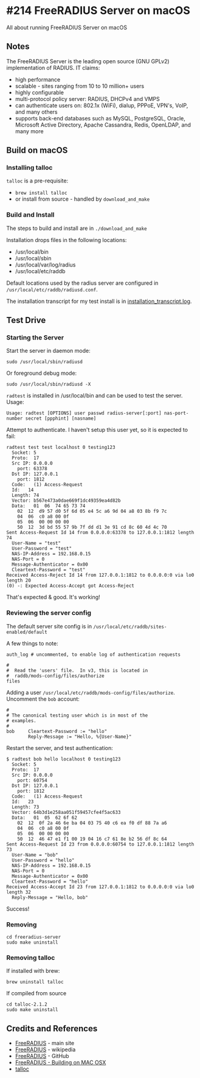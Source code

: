 # #214 FreeRADIUS Server on macOS

All about running FreeRADIUS Server on macOS

## Notes

The FreeRADIUS Server is the leading open source (GNU GPLv2) implementation of RADIUS. IT claims:

* high performance
* scalable - sites ranging from 10 to 10 million+ users
* highly configurable
* multi-protocol policy server: RADIUS, DHCPv4 and VMPS
* can authenticate users on: 802.1x (WiFi), dialup, PPPoE, VPN's, VoIP, and many others
* supports back-end databases such as MySQL, PostgreSQL, Oracle, Microsoft Active Directory, Apache Cassandra, Redis, OpenLDAP, and many more

## Build on macOS

### Installing talloc

`talloc` is a pre-requisite:

* `brew install talloc`
* or install from source - handled by `download_and_make`

### Build and Install

The steps to build and install are in `./download_and_make`

Installation drops files in the following locations:

* /usr/local/bin
* /usr/local/sbin
* /usr/local/var/log/radius
* /usr/local/etc/raddb

Default locations used by the radius server are configured in `/usr/local/etc/raddb/radiusd.conf`.

The installation transcript for my test install is in [installation_transcript.log](./installation_transcript.log).

## Test Drive

### Starting the Server

Start the server in daemon mode:

    sudo /usr/local/sbin/radiusd

Or foreground debug mode:

    sudo /usr/local/sbin/radiusd -X

`radtest` is installed in /usr/local/bin and can be used to test the server. Usage:

    Usage: radtest [OPTIONS] user passwd radius-server[:port] nas-port-number secret [ppphint] [nasname]

Attempt to authenticate. I haven't setup this user yet, so it is expected to fail:

    radtest test test localhost 0 testing123
      Socket: 5
      Proto:  17
      Src IP: 0.0.0.0
        port: 63378
      Dst IP: 127.0.0.1
        port: 1812
      Code:   (1) Access-Request
      Id:   14
      Length: 74
      Vector: b567e473a0dae669f1dc49359ea4d82b
      Data:   01  06  74 65 73 74
        02  12  d9 57 d0 5f 6d 05 e4 5c a6 9d 04 a8 03 8b f9 7c
        04  06  c0 a8 00 0f
        05  06  00 00 00 00
        50  12  3d bd 55 57 9b 7f dd d1 3e 91 cd 8c 60 4d 4c 70
    Sent Access-Request Id 14 from 0.0.0.0:63378 to 127.0.0.1:1812 length 74
      User-Name = "test"
      User-Password = "test"
      NAS-IP-Address = 192.168.0.15
      NAS-Port = 0
      Message-Authenticator = 0x00
      Cleartext-Password = "test"
    Received Access-Reject Id 14 from 127.0.0.1:1812 to 0.0.0.0:0 via lo0 length 20
    (0) -: Expected Access-Accept got Access-Reject

That's expected & good. It's working!

### Reviewing the server config

The default server site config is in `/usr/local/etc/raddb/sites-enabled/default`

A few things to note:

    auth_log # uncommented, to enable log of authentication requests

    #
    #  Read the 'users' file.  In v3, this is located in
    #  raddb/mods-config/files/authorize
    files

Adding a user `/usr/local/etc/raddb/mods-config/files/authorize`. Uncomment the `bob` account:

    #
    # The canonical testing user which is in most of the
    # examples.
    #
    bob     Cleartext-Password := "hello"
            Reply-Message := "Hello, %{User-Name}"

Restart the server, and test authentication:

    $ radtest bob hello localhost 0 testing123
      Socket: 5
      Proto:  17
      Src IP: 0.0.0.0
        port: 60754
      Dst IP: 127.0.0.1
        port: 1812
      Code:   (1) Access-Request
      Id:   23
      Length: 73
      Vector: 64b3d1e258aa051f59457cfe4f5ac633
      Data:   01  05  62 6f 62
        02  12  0f 2a 46 6e ba 04 03 75 40 c6 ea f0 df 88 7a a6
        04  06  c0 a8 00 0f
        05  06  00 00 00 00
        50  12  46 47 e1 f1 00 19 04 16 c7 61 8e b2 56 df 8c 64
    Sent Access-Request Id 23 from 0.0.0.0:60754 to 127.0.0.1:1812 length 73
      User-Name = "bob"
      User-Password = "hello"
      NAS-IP-Address = 192.168.0.15
      NAS-Port = 0
      Message-Authenticator = 0x00
      Cleartext-Password = "hello"
    Received Access-Accept Id 23 from 127.0.0.1:1812 to 0.0.0.0:0 via lo0 length 32
      Reply-Message = "Hello, bob"

Success!

### Removing

    cd freeradius-server
    sudo make uninstall

### Removing talloc

If installed with brew:

    brew uninstall talloc

If compiled from source

    cd talloc-2.1.2
    sudo make uninstall

## Credits and References

* [FreeRADIUS](http://freeradius.org/) - main site
* [FreeRADIUS](https://en.wikipedia.org/wiki/FreeRADIUS) - wikipedia
* [FreeRADIUS](https://github.com/FreeRADIUS/freeradius-server) - GitHub
* [FreeRADIUS - Building on MAC OSX](http://wiki.freeradius.org/building/build#building-from-source_building-on-mac-osx)
* [talloc](https://talloc.samba.org/talloc/doc/html/index.html)
